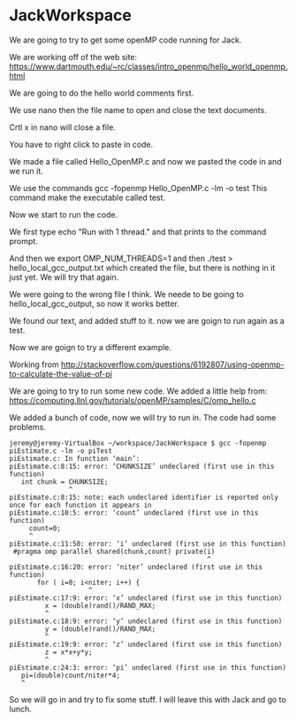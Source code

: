 # JackWorkspace

We are going to try to get some openMP code running for Jack.

We are working off of the web site: 
https://www.dartmouth.edu/~rc/classes/intro_openmp/hello_world_openmp.html

We are going to do the hello world comments first.

We use nano then the file name to open and close the text documents.

Crtl x in nano will close a file.

You have to right click to paste in code.

We made a file called Hello_OpenMP.c and now we pasted the code in and we run it.


We use the commands gcc -fopenmp Hello_OpenMP.c -lm -o test
This command make the executable called test.

Now we start to run the code.

We first type
echo "Run with 1 thread."
and that prints to the command prompt.

And then we
export OMP_NUM_THREADS=1
and then
./test > hello_local_gcc_output.txt
which created the file, but there is nothing in it just yet.
We will try that again.

We were going to the wrong file I think. We neede to be going to hello_local_gcc_output, so now it works better.

We found our text, and added stuff to it. now we are goign to run again as a test.

Now we are goign to try a different example.

Working from 
http://stackoverflow.com/questions/6192807/using-openmp-to-calculate-the-value-of-pi

We are going to try to run some new code.
We added a little help from:
https://computing.llnl.gov/tutorials/openMP/samples/C/omp_hello.c

We added a bunch of code, now we will try to run in.
The code had some problems.
```
jeremy@jeremy-VirtualBox ~/workspace/JackWorkspace $ gcc -fopenmp piEstimate.c -lm -o piTest
piEstimate.c: In function ‘main’:
piEstimate.c:8:15: error: ‘CHUNKSIZE’ undeclared (first use in this function)
   int chunk = CHUNKSIZE;                                                                                      
               ^
piEstimate.c:8:15: note: each undeclared identifier is reported only once for each function it appears in
piEstimate.c:10:5: error: ‘count’ undeclared (first use in this function)
     count=0;                                                                                                  
     ^
piEstimate.c:11:50: error: ‘i’ undeclared (first use in this function)
 #pragma omp parallel shared(chunk,count) private(i)                                                           
                                                  ^
piEstimate.c:16:20: error: ‘niter’ undeclared (first use in this function)
       for ( i=0; i<niter; i++) {                                                                              
                    ^
piEstimate.c:17:9: error: ‘x’ undeclared (first use in this function)
         x = (double)rand()/RAND_MAX;                                                                          
         ^
piEstimate.c:18:9: error: ‘y’ undeclared (first use in this function)
         y = (double)rand()/RAND_MAX;                                                                          
         ^
piEstimate.c:19:9: error: ‘z’ undeclared (first use in this function)
         z = x*x+y*y;                                                                                          
         ^
piEstimate.c:24:3: error: ‘pi’ undeclared (first use in this function)
   pi=(double)count/niter*4;                                                                                   
   ^
```
So we will go in and try to fix some stuff.
I will leave this with Jack and go to lunch.
